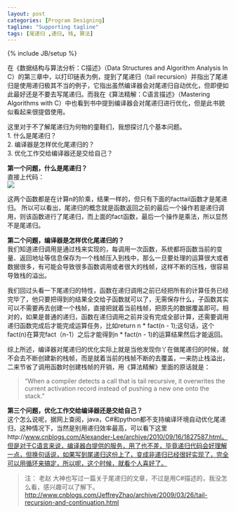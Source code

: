 ```yaml
---
layout: post
categories: [Program Designing]
tagline: "Supporting tagline"
tags: [尾递归 ,递归, 栈, 算法]
---
```

{% include JB/setup %}

在《数据结构与算法分析：C描述》（Data Structures and Algorithm Analysis In C）的第三章中，以打印链表为例，提到了尾递归（tail recursion）并指出了尾递归是使用递归极其不当的例子，它指出虽然编译器会对尾递归自动优化，但即便如此最好还是不要去写尾递归。而我在《算法精解：C语言描述》（Mastering Algorithms with C）中也看到书中提到编译器会对尾递归进行优化，但是此书貌似看起来很提倡使用。

这里对于不了解尾递归为何物的童鞋们，我想探讨几个基本问题。  
	1. 什么是尾递归？  
	2. 编译器是怎样优化尾递归的？  
	3. 优化工作交给编译器还是交给自己？

**第一个问题，什么是尾递归？**  
直接上代码：  
![](https://raw.github.com/ellochen/Img-store/master/weidigui.jpg)  

这两个函数都是在计算n的阶乘，结果一样的，但只有下面的facttail函数才是尾递归。
所以可以看出，尾递归的概念就是函数返回之前的最后一个操作若是递归调用，则该函数进行了尾递归，而上面的fact函数，最后一个操作是乘法，所以显然不是尾递归。

**第二个问题，编译器是怎样优化尾递归的？**  
我们知道递归调用是通过栈来实现的，每调用一次函数，系统都将函数当前的变量、返回地址等信息保存为一个栈帧压入到栈中，那么一旦要处理的运算很大或者数据很多，有可能会导致很多函数调用或者很大的栈帧，这样不断的压栈，很容易导致栈的溢出。

我们回过头看一下尾递归的特性，函数在递归调用之前已经把所有的计算任务已经完毕了，他只要把得到的结果全交给子函数就可以了，无需保存什么，子函数其实可以不需要再去创建一个栈帧，直接把就着当前栈帧，把原先的数据覆盖即可。相对的，如果是普通的递归，函数在递归调用之前并没有完成全部计算，还需要调用递归函数完成后才能完成运算任务，比如return n * fact(n - 1);这句话，这个fact(n)在算完fact（n-1）之后才能得到n * fact(n - 1)的运算结果然后才能返回。

综上所述，编译器对尾递归的优化实际上就是当他发现你丫在做尾递归的时候，就不会去不断创建新的栈帧，而是就着当前的栈帧不断的去覆盖，一来防止栈溢出，二来节省了调用函数时创建栈帧的开销，用《算法精解》里面的原话就是：  
> “When a compiler detects a call that is tail recursive, it overwrites the current activation record instead of pushing a new one onto the stack.”

**第三个问题，优化工作交给编译器还是交给自己？**  
这个怎么说呢，据网上查阅，java，C#和python都不支持编译环境自动优化尾递归，这种情况下，当然是别用递归效率最高，可以看下这里http://www.cnblogs.com/Alexander-Lee/archive/2010/09/16/1827587.html。但是对于C语言来说，编译器白提供的服务，用了也不差，毕竟递归代码会好理解一点，但换句话说，如果写到尾递归这份上了，变成非递归已经很好实现了，完全可以用循环来搞定，所以呢，这个时候，就看个人喜好了。

> 注：
> 老赵 大神也写过一篇关于尾递归的文章，不过是用C#描述的，我没怎么看，感兴趣可以了解下。http://www.cnblogs.com/JeffreyZhao/archive/2009/03/26/tail-recursion-and-continuation.html
